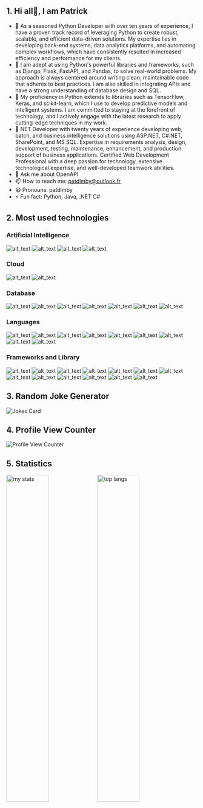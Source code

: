 ## 1. Hi all👋, I am Patrick

<!--
**patdimby/patdimby** is a ✨ _special_ ✨ repository because its `README.md` (this file) appears on your GitHub profile.

Here are some ideas to get you started:
-->

- 🔭 As a seasoned Python Developer with over ten years of experience, I have a proven track record of leveraging Python to create robust, scalable, and efficient data-driven solutions. My expertise lies in developing back-end systems, data analytics platforms, and automating complex workflows, which have consistently resulted in increased efficiency and performance for my clients.
- 🌱 I am adept at using Python's powerful libraries and frameworks, such as Django, Flask, FastAPI, and Pandas, to solve real-world problems. My approach is always centered around writing clean, maintainable code that adheres to best practices. I am also skilled in integrating APIs and have a strong understanding of database design and SQL.
- 👯 My proficiency in Python extends to libraries such as TensorFlow, Keras, and scikit-learn, which I use to develop predictive models and intelligent systems. I am committed to staying at the forefront of technology, and I actively engage with the latest research to apply cutting-edge techniques in my work.
- 🤔 NET Developer with twenty years of experience developing web, batch, and business intelligence solutions using ASP.NET, C#.NET, SharePoint, and MS SQL. Expertise in requirements analysis, design, development, testing, maintenance, enhancement, and production support of business applications. Certified Web Development Professional with a deep passion for technology, extensive technological expertise, and well-developed teamwork abilities.
- 💬 Ask me about OpenAPI
- 📫 How to reach me: patdimby@outlook.fr
- 😄 Pronouns: patdimby
- ⚡ Fun fact: Python, Java, .NET C#
## 2. Most used technologies
### Artificial Intelligence
![ alt_text ]( https://img.shields.io/badge/ChatGPT-74aa9c?style=for-the-badge&logo=openai&logoColor=white )
![ alt_text ]( https://img.shields.io/badge/Keras-FF0000?style=for-the-badge&logo=keras&logoColor=white )
![ alt_text ]( https://img.shields.io/badge/PyTorch-EE4C2C?style=for-the-badge&logo=pytorch&logoColor=white )
![ alt_text ]( https://img.shields.io/badge/TensorFlow-FF6F00?style=for-the-badge&logo=tensorflow&logoColor=white )
###  Cloud
![ alt_text ]( https://img.shields.io/badge/Amazon_AWS-FF9900?style=for-the-badge&logo=amazonaws&logoColor=white )
![ alt_text ]( https://img.shields.io/badge/mix%20cloud-5000ff?style=for-the-badge&logo=mixcloud&logoColor=white )
### Database
![ alt_text ]( https://img.shields.io/badge/Amazon%20DynamoDB-4053D6?style=for-the-badge&logo=Amazon%20DynamoDB&logoColor=white )
![ alt_text ]( https://img.shields.io/badge/Microsoft%20SQL%20Server-CC2927?style=for-the-badge&logo=microsoft%20sql%20server&logoColor=white )
![ alt_text ]( https://img.shields.io/badge/MongoDB-4EA94B?style=for-the-badge&logo=mongodb&logoColor=white )
![ alt_text ]( https://img.shields.io/badge/MySQL-005C84?style=for-the-badge&logo=mysql&logoColor=white )
![ alt_text ]( https://img.shields.io/badge/Oracle-F80000?style=for-the-badge&logo=Oracle&logoColor=white )
![ alt_text ]( https://img.shields.io/badge/PostgreSQL-316192?style=for-the-badge&logo=postgresql&logoColor=white )
![ alt_text ]( https://img.shields.io/badge/redis-%23DD0031.svg?&style=for-the-badge&logo=redis&logoColor=white )
### Languages
![ alt_text ]( https://img.shields.io/badge/Python-3776AB?style=for-the-badge&logo=python&logoColor=white )
![ alt_text ]( https://img.shields.io/badge/C-00599C?style=for-the-badge&logo=c&logoColor=white )
![ alt_text ]( https://img.shields.io/badge/C%2B%2B-00599C?style=for-the-badge&logo=c%2B%2B&logoColor=white )
![ alt_text ]( https://img.shields.io/badge/C%23-239120?style=for-the-badge&logo=c-sharp&logoColor=white )
![ alt_text ]( https://img.shields.io/badge/Java-ED8B00?style=for-the-badge&logo=java&logoColor=white )
![ alt_text ]( https://img.shields.io/badge/JavaScript-F7DF1E?style=for-the-badge&logo=javascript&logoColor=black )
![ alt_text ]( https://img.shields.io/badge/HTML5-E34F26?style=for-the-badge&logo=html5&logoColor=white )
![ alt_text ]( https://img.shields.io/badge/Ruby-CC342D?style=for-the-badge&logo=ruby&logoColor=white )
![ alt_text ](https://img.shields.io/badge/TypeScript-007ACC?style=for-the-badge&logo=typescript&logoColor=white)
### Frameworks and Library
![ alt_text ]( https://img.shields.io/badge/.NET-512BD4?style=for-the-badge&logo=dotnet&logoColor=white )
![ alt_text ]( https://img.shields.io/badge/Angular-DD0031?style=for-the-badge&logo=angular&logoColor=white )
![ alt_text ]( https://img.shields.io/badge/Apache_Kafka-231F20?style=for-the-badge&logo=apache-kafka&logoColor=white )
![ alt_text ]( https://img.shields.io/badge/Apache_Spark-FFFFFF?style=for-the-badge&logo=apachespark&logoColor=#E35A16 )
![ alt_text ]( https://img.shields.io/badge/Django-092E20?style=for-the-badge&logo=django&logoColor=green )
![ alt_text ]( https://img.shields.io/badge/django%20rest-ff1709?style=for-the-badge&logo=django&logoColor=white )
![ alt_text ]( https://img.shields.io/badge/Express%20js-000000?style=for-the-badge&logo=express&logoColor=white )
![ alt_text ]( https://img.shields.io/badge/fastapi-109989?style=for-the-badge&logo=FASTAPI&logoColor=white )
![ alt_text ]( https://img.shields.io/badge/Flask-000000?style=for-the-badge&logo=flask&logoColor=white )
![ alt_text ]( https://img.shields.io/badge/Material%20UI-007FFF?style=for-the-badge&logo=mui&logoColor=white )
![ alt_text ]( https://img.shields.io/badge/Node%20js-339933?style=for-the-badge&logo=nodedotjs&logoColor=white )
![ alt_text ]( https://img.shields.io/badge/React-20232A?style=for-the-badge&logo=react&logoColor=61DAFB )
![ alt_text ]( https://img.shields.io/badge/Vue%20js-35495E?style=for-the-badge&logo=vuedotjs&logoColor=4FC08D )
## 3. Random Joke Generator
![Jokes Card](https://readme-jokes.vercel.app/api)
## 4. Profile View Counter
![Profile View Counter](https://komarev.com/ghpvc/?username=patdimby)
## 5. Statistics
<img alt ="my stats" align="left" width="47%" src ="https://github-readme-stats.vercel.app/api?username=patdimby" />
<img alt="top langs" align="left" width="47%" src="https://github-readme-stats.vercel.app/api/top-langs/?username=patdimby&layout=compact" />









